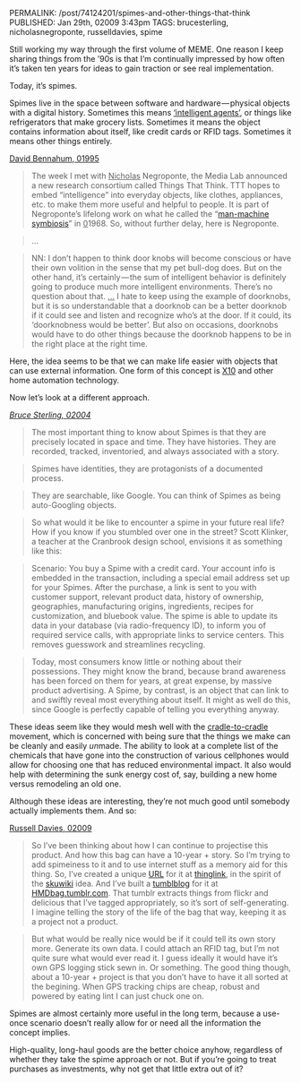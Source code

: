 PERMALINK: /post/74124201/spimes-and-other-things-that-think
PUBLISHED: Jan 29th, 02009 3:43pm
TAGS: brucesterling, nicholasnegroponte, russelldavies, spime

Still working my way through the first volume of MEME. One reason I keep
sharing things from the ’90s is that I’m continually impressed by how often
it’s taken ten years for ideas to gain traction or see real implementation.

Today, it’s spimes.

Spimes live in the space between software and hardware — physical objects with
a digital history. Sometimes this means [‘intelligent agents’][ia], or things
like refrigerators that make grocery lists. Sometimes it means the object
contains information about itself, like credit cards or
<abbr class='smallcaps'>RFID</abbr> tags. Sometimes it means other things
entirely.

 [ia]: http://ratafia.info/post/72339982/agents-of-alienation

[<span class='person'>David Bennahum</span>, 01995][meme]

 [meme]: http://memex.org/meme1-07.html

> The week I met with
> <span class='person'><ins>Nicholas</ins> Negroponte</span>, the Media Lab
> announced a new research consortium called Things That Think.
> <abbr class='smallcaps'>TTT</abbr> hopes to embed “intelligence” into
> everyday objects, like clothes, appliances, etc. to make them more useful and
> helpful to people. It is part of Negroponte’s lifelong work on what he
> called the “[man-machine symbiosis][mms]” in <ins>0</ins>1968. So, without
> further delay, here is Negroponte.

 [mms]: http://groups.csail.mit.edu/medg/people/psz/Licklider.html "J.C.R. Licklider: ‘Man-Computer Symbiosis’"

> …

> <abbr class='smallcaps'>NN</abbr>: I don’t happen to think door knobs will
> become conscious or have their own volition in the sense that my pet bull-dog
> does. But on the other hand, it’s certainly — the sum of intelligent behavior
> is definitely going to produce much more intelligent environments. There’s no
> question about that. <ins>…</ins> I hate to keep using the example of
> doorknobs, but it is so understandable that a doorknob can be a better
> doorknob if it could see and listen and recognize who’s at the door. If it
> could, its ‘doorknobness would be better’. But also on occasions, doorknobs
> would have to do other things because the doorknob happens to be in the
> right place at the right time.

Here, the idea seems to be that we can make life easier with objects that
can use external information. One form of this concept is [X10][x10] and other
home automation technology.

Now let’s look at a different approach.

 [x10]: http://en.wikipedia.org/wiki/X10_(industry_standard) "Wikipedia article for X10"

<cite>[<span class='person'>Bruce Sterling</span>, 02004][blobjects]</cite>

 [blobjects]: http://boingboing.net/images/blobjects.htm "When Blobjects Rule the Earth"

> The most important thing to know about Spimes is that they are precisely
> located in space and time. They have histories. They are recorded, tracked,
> inventoried, and always associated with a story.

> Spimes have identities, they are protagonists of a documented process.

> They are searchable, like <span class='company'>Google</span>. You can think
> of Spimes as being auto-Googling objects.

> So what would it be like to encounter a spime in your future real life? How
> if you know if you stumbled over one in the street?
> <span class='person'>Scott Klinker</span>, a teacher at the Cranbrook design
> school, envisions it as something like this:

> Scenario: You buy a Spime with a credit card. Your account info is embedded
> in the transaction, including a special email address set up for your Spimes.
> After the purchase, a link is sent to you with customer support, relevant
> product data, history of ownership, geographies, manufacturing origins,
> ingredients, recipes for customization, and bluebook value. The spime is able
> to update its data in your database (via radio-frequency
> <abbr class='smallcaps'>ID</abbr>), to inform you of required service calls,
> with appropriate links to service centers. This removes guesswork and
> streamlines recycling.

> Today, most consumers know little or nothing about their possessions. They
> might know the brand, because brand awareness has been forced on them for
> years, at great expense, by massive product advertising. A Spime, by
> contrast, is an object that can link to and swiftly reveal most everything
> about itself. It might as well do this, since Google is perfectly capable of
> telling you everything anyway.

These ideas seem like they would mesh well with the [cradle-to-cradle][c2c]
movement, which is concerned with being sure that the things we make can be
cleanly and easily *un*made. The ability to look at a complete list of the
chemicals that have gone into the construction of various cellphones would
allow for choosing one that has reduced environmental impact. It also would
help with determining the sunk energy cost of, say, building a new home versus
remodeling an old one.

 [c2c]: http://www.c2ccertified.com/ "Cradle-to-Cradle Design Certification"

Although these ideas are interesting, they’re not much good until somebody
actually implements them. And so:

[<span class='person'>Russell Davies</span>, 02009][sack]

 [sack]: http://russelldavies.typepad.com/planning/2009/01/hand-me-down-backpack.html "From Product to Project"

> So I’ve been thinking about how I can continue to projectise this product.
> And how this bag can have a 10-year + story. So I’m trying to add spimeiness
> to it and to use internet stuff as a memory aid for this thing. So, I’ve
> created a unique [<abbr class='smallcaps'>URL</abbr>][rdurl] for it at
> [thinglink][rdtl], in the spirit of the [skuwiki][rdsku] idea. And I’ve built
> a [tumblblog][rdhmd] for it at [HMDbag.tumblr.com][rdhmd]. That tumblr
> extracts things from flickr and delicious that I’ve tagged appropriately, so
> it’s sort of self-generating. I imagine telling the story of the life of the
> bag that way, keeping it as a project not a product.

 [rdhmd]: http://hmdbag.tumblr.com/
 [rdsku]: http://russelldavies.typepad.com/planning/2008/07/skuwiki.html
 [rdtl]: http://www.thinglink.org/
 [rdurl]: http://www.thinglink.org/thing:182uav

> But what would be really nice would be if it could tell its own story more.
> Generate its own data. I could attach an <abbr class='smallcaps'>RFID</abbr>
> tag, but I’m not quite sure what would ever read it. I guess ideally it would
> have it’s own <abbr class='smallcaps'>GPS</abbr> logging stick sewn in. Or
> something. The good thing though, about a 10-year + project is that you don’t
> have to have it all sorted at the begining. When
> <abbr class='smallcaps'>GPS</abbr> tracking chips are cheap, robust and
> powered by eating lint I can just chuck one on.

Spimes are almost certainly more useful in the long term, because a use-once
scenario doesn’t really allow for or need all the information the concept
implies.

High-quality, long-haul goods are the better choice anyhow, regardless of
whether they take the spime approach or not. But if you’re going to treat
purchases as investments, why not get that little extra out of it?

